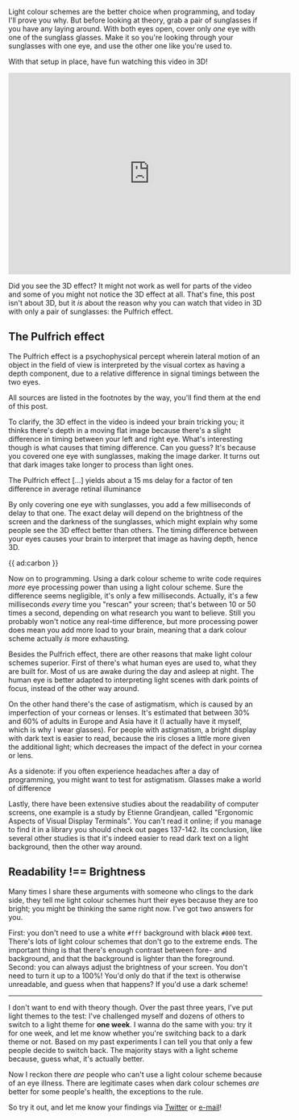Light colour schemes are the better choice when programming, and today I'll prove you why. But before looking at theory, grab a pair of sunglasses if you have any laying around. With both eyes open, cover only _one_ eye with one of the sunglass glasses. Make it so you're looking through your sunglasses with one eye, and use the other one like you're used to. 

With that setup in place, have fun watching this video in 3D!

<iframe width="560" height="400" src="https://www.youtube.com/embed/IZdWlXjhMo4" frameborder="0" allow="accelerometer; autoplay; clipboard-write; encrypted-media; gyroscope; picture-in-picture" allowfullscreen></iframe>

Did you see the 3D effect? It might not work as well for parts of the video and some of you might not notice the 3D effect at all. That's fine, this post isn't about 3D, but it _is_ about the reason why you can watch that video in 3D with only a pair of sunglasses: the Pulfrich effect.

<div class="sidenote">    
<h2>The Pulfrich effect</h2>

The Pulfrich effect is a psychophysical percept wherein lateral motion of an object in the field of view is interpreted by the visual cortex as having a depth component, due to a relative difference in signal timings between the two eyes.
</div>

All sources are listed in the footnotes by the way, you'll find them at the end of this post.

To clarify, the 3D effect in the video is indeed your brain tricking you; it thinks there's depth in a moving flat image because there's a slight difference in timing between your left and right eye.
What's interesting though is what causes that timing difference. Can you guess? It's because you covered one eye with sunglasses, making the image darker. It turns out that dark images take longer to process than light ones.

<div class="sidenote">  

The Pulfrich effect […] yields about a 15 ms delay for a factor of ten difference in average retinal illuminance
</div>

By only covering one eye with sunglasses, you add a few milliseconds of delay to that one. The exact delay will depend on the brightness of the screen and the darkness of the sunglasses, which might explain why some people see the 3D effect better than others. The timing difference between your eyes causes your brain to interpret that image as having depth, hence 3D. 

{{ ad:carbon }}

Now on to programming. Using a dark colour scheme to write code requires _more_ eye processing power than using a light colour scheme.
Sure the difference seems negligible, it's only a few milliseconds. Actually, it's a few milliseconds _every_ time you "rescan" your screen; that's between 10 or 50 times a second, depending on what research you want to believe.
Still you probably won't notice any real-time difference, but more processing power does mean you add more load to your brain, meaning that a dark colour scheme actually _is_ more exhausting.

Besides the Pulfrich effect, there are other reasons that make light colour schemes superior. First of there's what human eyes are used to, what they are built for. Most of us are awake during the day and asleep at night. The human eye is better adapted to interpreting light scenes with dark points of focus, instead of the other way around.

On the other hand there's the case of astigmatism, which is caused by an imperfection of your corneas or lenses. It's estimated that between 30% and 60% of adults in Europe and Asia have it (I actually have it myself, which is why I wear glasses). For people with astigmatism, a bright display with dark text is easier to read, because the iris closes a little more given the additional light; which decreases the impact of the defect in your cornea or lens.

As a sidenote: if you often experience headaches after a day of programming, you might want to test for astigmatism. Glasses make a world of difference

Lastly, there have been extensive studies about the readability of computer screens, one example is a study by Etienne Grandjean, called "Ergonomic Aspects of Visual Display Terminals". You can't read it online; if you manage to find it in a library you should check out pages 137-142. Its conclusion, like several other studies is that it's indeed easier to read dark text on a light background, then the other way around.


## Readability !== Brightness

Many times I share these arguments with someone who clings to the dark side, they tell me light colour schemes hurt their eyes because they are too bright; you might be thinking the same right now. I've got two answers for you.

First: you don't need to use a white `#fff` background with black `#000` text. There's lots of light colour schemes that don't go to the extreme ends. The important thing is that there's enough contrast between fore- and background, and that the background is lighter than the foreground.
Second: you can always adjust the brightness of your screen. You don't need to turn it up to a 100%! You'd only do that if the text is otherwise unreadable, and guess when that happens? If you'd use a dark scheme!

---

I don't want to end with theory though. Over the past three years, I've put light themes to the test: I've challenged myself and dozens of others to switch to a light theme for **one week**. I wanna do the same with you: try it for one week, and let me know whether you're switching back to a dark theme or not. Based on my past experiments I can tell you that only a few people decide to switch back. The majority stays with a light scheme because, guess what, it's actually better.

Now I reckon there _are_ people who can't use a light colour scheme because of an eye illness. There are legitimate cases when dark colour schemes _are_ better for some people's health, the exceptions to the rule. 

So try it out, and let me know your findings via [Twitter](*https://twitter.com/brendt_gd) or [e-mail](mailto:brendt@stitcher.io)!
